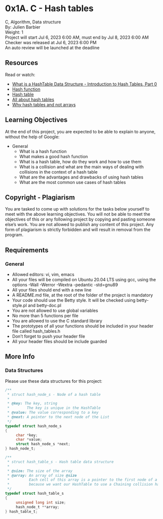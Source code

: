 # 0x1A. C - Hash tables
C, Algorithm, Data structure  
By: Julien Barbier  
Weight: 1  
Project will start Jul 6, 2023 6:00 AM, must end by Jul 8, 2023 6:00 AM  
Checker was released at Jul 6, 2023 6:00 PM  
An auto review will be launched at the deadline

## Resources
Read or watch:
- [What is a HashTable Data Structure - Introduction to Hash Tables, Part 0](https://www.youtube.com/watch?v=2Ti5yvumFTU)
- [Hash function](https://en.wikipedia.org/wiki/Hash_function)
- [Hash table](https://en.wikipedia.org/wiki/Hash_table)
- [All about hash tables](https://www.hackerearth.com/practice/data-structures/hash-tables/basics-of-hash-tables/tutorial/)
- [Why hash tables and not arrays](https://stackoverflow.com/questions/2577224/why-do-we-use-hashing-instead-of-directly-arrays-for-indexing-into-a-table)

## Learning Objectives
At the end of this project, you are expected to be able to explain to anyone, without the help of Google:
- General
  - What is a hash function
  - What makes a good hash function
  - What is a hash table, how do they work and how to use them
  - What is a collision and what are the main ways of dealing with collisions in the context of a hash table
  - What are the advantages and drawbacks of using hash tables
  - What are the most common use cases of hash tables

## Copyright - Plagiarism
You are tasked to come up with solutions for the tasks below yourself to meet with the above learning objectives.
You will not be able to meet the objectives of this or any following project by copying and pasting someone else’s work.
You are not allowed to publish any content of this project.
Any form of plagiarism is strictly forbidden and will result in removal from the program.

## Requirements
### General
- Allowed editors: vi, vim, emacs
- All your files will be compiled on Ubuntu 20.04 LTS using gcc, using the options -Wall -Werror -Wextra -pedantic -std=gnu89
- All your files should end with a new line
- A README.md file, at the root of the folder of the project is mandatory
- Your code should use the Betty style. It will be checked using betty-style.pl and betty-doc.pl
- You are not allowed to use global variables
- No more than 5 functions per file
- You are allowed to use the C standard library
- The prototypes of all your functions should be included in your header file called hash_tables.h
- Don’t forget to push your header file
- All your header files should be include guarded

## More Info
### Data Structures
Please use these data structures for this project:

```c
/**
 * struct hash_node_s - Node of a hash table
 *
 * @key: The key, string
 *        The key is unique in the HashTable
 * @value: The value corresponding to a key
 * @next: A pointer to the next node of the List
 */
typedef struct hash_node_s
{
     char *key;
     char *value;
     struct hash_node_s *next;
} hash_node_t;

/**
 * struct hash_table_s - Hash table data structure
 *
 * @size: The size of the array
 * @array: An array of size @size
 *         Each cell of this array is a pointer to the first node of a linked list,
 *         because we want our HashTable to use a Chaining collision handling
 */
typedef struct hash_table_s
{
     unsigned long int size;
     hash_node_t **array;
} hash_table_t;
